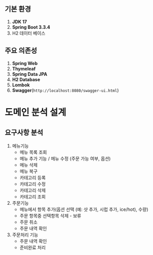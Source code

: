 ## 기본 환경

1. **JDK 17**
2. **Spring Boot 3.3.4**
3. H2 데이터 베이스

## 주요 의존성

1. **Spring Web**
2. **Thymeleaf**
3. **Spring Data JPA**
4. **H2 Database**
5. **Lombok**
6. **Swagger**(`http://localhost:8080/swagger-ui.html`)

# 도메인 분석 설계

## 요구사항 분석

1. 메뉴기능
    - 메뉴 목록 조회
    - 메뉴 추가 기능 / 메뉴 수정 (주문 가능 여부, 옵션)
    - 메뉴 삭제
    - 메뉴 복구
    - 카테고리 등록
    - 카테고리 수정
    - 카테고리 삭제
    - 카테고리 조회
2. 주문기능
    - 메뉴에서 항목 추가(옵션 선택 (예: 샷 추가, 시럽 추가, ice/hot), 수량)
    - 주문 항목중 선택항목 삭제 - 보류
    - 주문 취소
    - 주문 내역 확인
3. 주문처리 기능
    - 주문 내역 확인
    - 준비완료 처리
  
   
